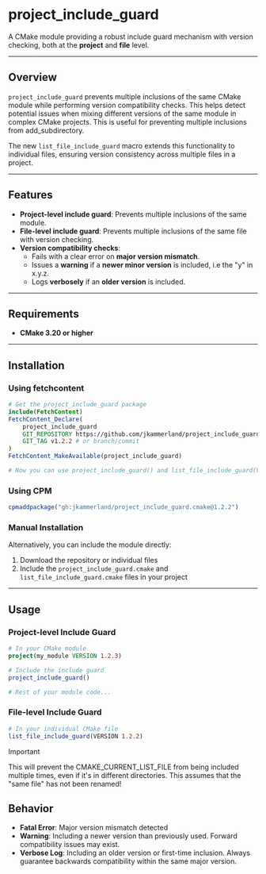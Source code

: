 # project_include_guard

A CMake module providing a robust include guard mechanism with version checking, both at the **project** and **file** level.

---

## Overview

`project_include_guard` prevents multiple inclusions of the same CMake module while performing version compatibility checks. This helps detect potential issues when mixing different versions of the same module in complex CMake projects. This is useful for preventing multiple inclusions from add_subdirectory.

The new `list_file_include_guard` macro extends this functionality to individual files, ensuring version consistency across multiple files in a project. 

---

## Features

- **Project-level include guard**: Prevents multiple inclusions of the same module.
- **File-level include guard**: Prevents multiple inclusions of the same file with version checking.
- **Version compatibility checks**:
  - Fails with a clear error on **major version mismatch**.
  - Issues a **warning** if a **newer minor version** is included, i.e the "y" in x.y.z.
  - Logs **verbosely** if an **older version** is included.

---

## Requirements

- **CMake 3.20 or higher**

---

## Installation

### Using fetchcontent

```cmake
# Get the project_include_guard package
include(FetchContent)
FetchContent_Declare(
    project_include_guard
    GIT_REPOSITORY https://github.com/jkammerland/project_include_guard.cmake.git
    GIT_TAG v1.2.2 # or branch/commit
)
FetchContent_MakeAvailable(project_include_guard)

# Now you can use project_include_guard() and list_file_include_guard(VERSION x.y.z)
```

### Using CPM

```cmake
cpmaddpackage("gh:jkammerland/project_include_guard.cmake@1.2.2")
```

### Manual Installation

Alternatively, you can include the module directly:

1. Download the repository or individual files
2. Include the `project_include_guard.cmake` and `list_file_include_guard.cmake` files in your project

---

## Usage

### Project-level Include Guard

```cmake
# In your CMake module
project(my_module VERSION 1.2.3)

# Include the include guard
project_include_guard()

# Rest of your module code...
```

### File-level Include Guard

```cmake
# In your individual CMake file
list_file_include_guard(VERSION 1.2.2)
```

> [!IMPORTANT]
> This will prevent the CMAKE_CURRENT_LIST_FILE from being included multiple times, even if it's in different directories. This assumes that the "same file" has not been renamed!

## Behavior

- **Fatal Error**: Major version mismatch detected
- **Warning**: Including a newer version than previously used. Forward compatibility issues may exist.
- **Verbose Log**: Including an older version or first-time inclusion. Always guarantee backwards compatibility within the same major version.